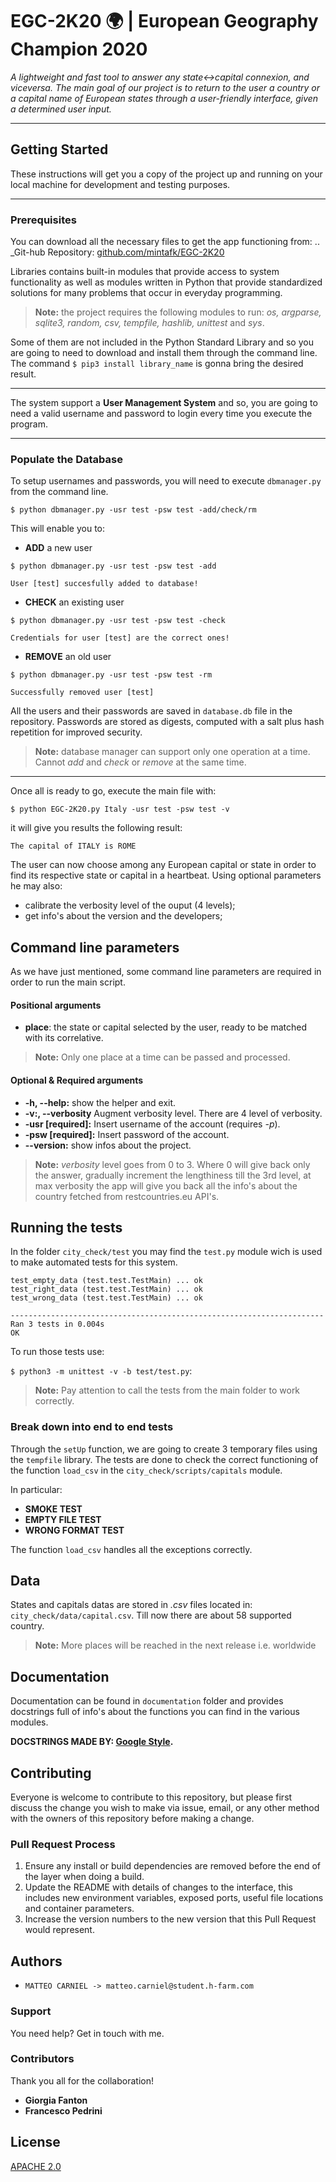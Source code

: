 ﻿
# EGC-2K20 :earth_africa: | European Geography Champion 2020 

*A lightweight and fast tool to answer any state<->capital connexion, and viceversa. 
The main goal of our project is to return to the user a country or a capital name of European states through a user-friendly interface, given a determined user input.*

---
## Getting Started
These instructions will get you a copy of the project up and running on your local machine for development and testing purposes. 

---
### Prerequisites 
You can download all the necessary files to get the app functioning from:
.. _Git-hub Repository: [github.com/mintafk/EGC-2K20](https://github.com/Mint-Afk/EUROPEAN-GEOGRAPHY-CHAMPION-2K20--PRO-.git) 

Libraries contains built-in modules that provide access to system functionality as well as modules written in Python that provide standardized solutions for many problems that occur in everyday programming.
>  **Note:** the project requires the following modules to run: *os, argparse, sqlite3, random, csv, tempfile, hashlib, unittest* and *sys*.


Some of them are not included in the Python Standard Library and so you are going to need to download and install them through the command line. 
The command ```$ pip3 install library_name``` is gonna bring the desired result.

---

The system support a **User Management System** and so, you are going to need a valid username and password to login every time you execute the program.

---
### Populate the Database
To setup usernames and passwords, you will need to execute ```dbmanager.py``` from the command line. 

```$ python dbmanager.py -usr test -psw test -add/check/rm```

This will enable you to:
- **ADD** a new user
```
$ python dbmanager.py -usr test -psw test -add

User [test] succesfully added to database!
```
- **CHECK** an existing user 
```
$ python dbmanager.py -usr test -psw test -check

Credentials for user [test] are the correct ones!
```
- **REMOVE** an old user
```
$ python dbmanager.py -usr test -psw test -rm

Successfully removed user [test]
```
All the users and their passwords are saved in ```database.db``` file in the repository. Passwords are stored as digests, computed with a salt plus hash repetition for improved security.

>  **Note:** database manager can support only one operation at a time. Cannot *add* and *check* or *remove* at the same time.

---
Once all is ready to go, execute the main file with: 

```$ python EGC-2K20.py Italy -usr test -psw test -v```

it will give you results the following result:

```The capital of ITALY is ROME```

The user can now choose among any European capital or state in order to find its respective state or capital in a heartbeat. Using optional parameters he may also:
- calibrate the verbosity level of the ouput (4 levels);
- get info's about the version and the developers;

## Command line parameters 
As we have just mentioned, some command line parameters are required in order to run the main script.

#### Positional arguments
- **place**: the state or capital selected by the user, ready to be matched with its correlative. 
> **Note:** Only one place at a time can be passed and processed. 

#### Optional & Required arguments
- **-h, --help:** show the helper and exit.  
- **-v:, --verbosity** Augment verbosity level. There are 4 level of verbosity.   
- **-usr [required]:** Insert username of the account (requires *-p*).  
- **-psw [required]:** Insert password of the account.
- **--version:** show infos about the project.

>  **Note:** *verbosity* level goes from 0 to 3. Where 0 will give back only the answer, gradually increment the lengthiness till the 3rd level, at max verbosity the app will give you back all the info's about the country fetched from restcountries.eu API's.
 
## Running the tests
In the folder ```city_check/test``` you may find the ```test.py``` module wich is used to make automated tests for this system.

```
test_empty_data (test.test.TestMain) ... ok
test_right_data (test.test.TestMain) ... ok
test_wrong_data (test.test.TestMain) ... ok

----------------------------------------------------------------------
Ran 3 tests in 0.004s
OK
```
To run those  tests use:

```$ python3 -m unittest -v -b test/test.py```:

>  **Note:** Pay attention to call the tests from the main folder to work correctly.

### Break down into end to end tests
Through the  ```setUp``` function, we are going to create 3 temporary files using the ```tempfile``` library. The tests are done to check the correct functioning of the function ```load_csv``` in the ```city_check/scripts/capitals``` module. 

In particular:
- **SMOKE TEST** 
- **EMPTY FILE TEST**
- **WRONG FORMAT TEST**

The function ```load_csv``` handles all the exceptions correctly.


## Data  
States and capitals datas are stored in *.csv* files located in: ```city_check/data/capital.csv```.  Till now there are about 58 supported country.

> **Note:** More places will be reached in the next release i.e. worldwide 


## Documentation
Documentation can be found in ```documentation``` folder and provides docstrings full of info's about the functions you can find in the various modules. 
 
**DOCSTRINGS MADE BY: [Google Style](https://sphinxcontrib-napoleon.readthedocs.io/en/latest/example_google.html).**

## Contributing
Everyone is welcome to contribute to this repository, but please first discuss the change you wish to make via issue, email, or any other method with the owners of this repository before making a change. 

### Pull Request Process
1. Ensure any install or build dependencies are removed before the end of the layer when doing a build.
2. Update the README with details of changes to the interface, this includes new environment variables, exposed ports, useful file locations and container parameters.
3. Increase the version numbers to the new version that this Pull Request would represent. 

## Authors
- ```MATTEO CARNIEL -> matteo.carniel@student.h-farm.com```

###  Support
You need help? Get in touch with me.

### Contributors
Thank you all for the collaboration! 
- **Giorgia Fanton** 
- **Francesco Pedrini** 

##  License
[APACHE 2.0](https://choosealicense.com/licenses/apache-2.0/)

